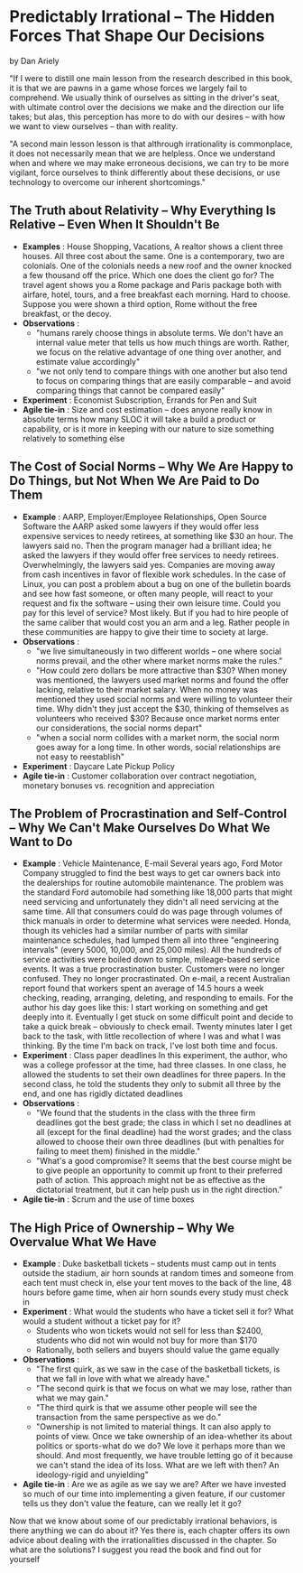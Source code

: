 # Predictably Irrational – The Hidden Forces That Shape Our Decisions

by Dan Ariely

"If I were to distill one main lesson from the research described in this book, it is that we are pawns in a game whose forces we largely fail to comprehend. We usually think of ourselves as sitting in the driver's seat, with ultimate control over the decisions we make and the direction our life takes; but alas, this perception has more to do with our desires – with how we want to view ourselves – than with reality.

"A second main lesson lesson is that althrough irrationality is commonplace, it does not necessarily mean that we are helpless. Once we understand when and where we may make erroneous decisions, we can try to be more vigilant, force ourselves to think differently about these decisions, or use technology to overcome our inherent shortcomings."

## The Truth about Relativity – Why Everything Is Relative – Even When It Shouldn't Be

- **Examples** : House Shopping, Vacations, A realtor shows a client three houses. All three cost about the same. One is a contemporary, two are colonials. One of the colonials needs a new roof and the owner knocked a few thousand off the price. Which one does the client go for? The travel agent shows you a Rome package and Paris package both with airfare, hotel, tours, and a free breakfast each morning. Hard to choose. Suppose you were shown a third option, Rome without the free breakfast, or the decoy.
- **Observations** :
  - "humans rarely choose things in absolute terms. We don't have an internal value meter that tells us how much things are worth. Rather, we focus on the relative advantage of one thing over another, and estimate value accordingly"
  - "we not only tend to compare things with one another but also tend to focus on comparing things that are easily comparable – and avoid comparing things that cannot be compared easily"
- **Experiment** : Economist Subscription, Errands for Pen and Suit
- **Agile tie-in** : Size and cost estimation – does anyone really know in absolute terms how many SLOC it will take a build a product or capability, or is it more in keeping with our nature to size something relatively to something else

## The Cost of Social Norms – Why We Are Happy to Do Things, but Not When We Are Paid to Do Them

- **Example** : AARP, Employer/Employee Relationships, Open Source Software the AARP asked some lawyers if they would offer less expensive services to needy retirees, at something like $30 an hour. The lawyers said no. Then the program manager had a brilliant idea; he asked the lawyers if they would offer free services to needy retirees. Overwhelmingly, the lawyers said yes. Companies are moving away from cash incentives in favor of flexible work schedules. In the case of Linux, you can post a problem about a bug on one of the bulletin boards and see how fast someone, or often many people, will react to your request and fix the software – using their own leisure time. Could you pay for this level of service? Most likely. But if you had to hire people of the same caliber that would cost you an arm and a leg. Rather people in these communities are happy to give their time to society at large.
- **Observations** :
  - "we live simultaneously in two different worlds – one where social norms prevail, and the other where market norms make the rules."
  - "How could zero dollars be more attractive than $30? When money was mentioned, the lawyers used market norms and found the offer lacking, relative to their market salary. When no money was mentioned they used social norms and were willing to volunteer their time. Why didn't they just accept the $30, thinking of themselves as volunteers who received $30? Because once market norms enter our considerations, the social norms depart"
  - "when a social norm collides with a market norm, the social norm goes away for a long time. In other words, social relationships are not easy to reestablish"
- **Experiment** : Daycare Late Pickup Policy
- **Agile tie-in** : Customer collaboration over contract negotiation, monetary bonuses vs. recognition and appreciation

## The Problem of Procrastination and Self-Control – Why We Can't Make Ourselves Do What We Want to Do

- **Example** : Vehicle Maintenance, E-mail Several years ago, Ford Motor Company struggled to find the best ways to get car owners back into the dealerships for routine automobile maintenance. The problem was the standard Ford automobile had something like 18,000 parts that might need servicing and unfortunately they didn't all need servicing at the same time. All that consumers could do was page through volumes of thick manuals in order to determine what services were needed. Honda, though its vehicles had a similar number of parts with similar maintenance schedules, had lumped them all into three "engineering intervals" (every 5000, 10,000, and 25,000 miles). All the hundreds of service activities were boiled down to simple, mileage-based service events. It was a true procrastination buster. Customers were no longer confused. They no longer procrastinated. On e-mail, a recent Australian report found that workers spent an average of 14.5 hours a week checking, reading, arranging, deleting, and responding to emails. For the author his day goes like this: I start working on something and get deeply into it. Eventually I get stuck on some difficult point and decide to take a quick break – obviously to check email. Twenty minutes later I get back to the task, with little recollection of where I was and what I was thinking. By the time I'm back on track, I've lost both time and focus.
- **Experiment** : Class paper deadlines In this experiment, the author, who was a college professor at the time, had three classes. In one class, he allowed the students to set their own deadlines for three papers. In the second class, he told the students they only to submit all three by the end, and one has rigidly dictated deadlines
- **Observations** :
  - "We found that the students in the class with the three firm deadlines got the best grade; the class in which I set no deadlines at all (except for the final deadline) had the worst grades; and the class allowed to choose their own three deadlines (but with penalties for failing to meet them) finished in the middle."
  - "What's a good compromise? It seems that the best course might be to give people an opportunity to commit up front to their preferred path of action. This approach might not be as effective as the dictatorial treatment, but it can help push us in the right direction."
- **Agile tie-in** : Scrum and the use of time boxes

## The High Price of Ownership – Why We Overvalue What We Have

- **Example** : Duke basketball tickets – students must camp out in tents outside the stadium, air horn sounds at random times and someone from each tent must check in, else your tent moves to the back of the line, 48 hours before game time, when air horn sounds every study must check in
- **Experiment** : What would the students who have a ticket sell it for? What would a student without a ticket pay for it?
  - Students who won tickets would not sell for less than $2400, students who did not win would not buy for more than $170
  - Rationally, both sellers and buyers should value the game equally
- **Observations** :
  - "The first quirk, as we saw in the case of the basketball tickets, is that we fall in love with what we already have."
  - "The second quirk is that we focus on what we may lose, rather than what we may gain."
  - "The third quirk is that we assume other people will see the transaction from the same perspective as we do."
  - "Ownership is not limited to material things. It can also apply to points of view. Once we take ownership of an idea-whether its about politics or sports-what do we do? We love it perhaps more than we should. And most frequently, we have trouble letting go of it because we can't stand the idea of its loss. What are we left with then? An ideology-rigid and unyielding"
- **Agile tie-in** : Are we as agile as we say we are? After we have invested so much of our time into implementing a given feature, if our customer tells us they don't value the feature, can we really let it go?

Now that we know about some of our predictably irrational behaviors, is there anything we can do about it? Yes there is, each chapter offers its own advice about dealing with the irrationalities discussed in the chapter. So what are the solutions? I suggest you read the book and find out for yourself

